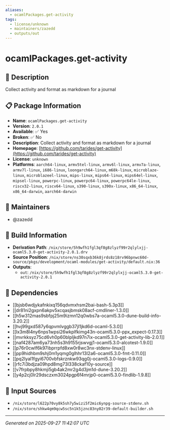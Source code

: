 ```yaml
---
aliases:
  - ocamlPackages.get-activity
tags:
  - license/unknown
  - maintainers/zazedd
  - outputs/out
---
```


# ocamlPackages.get-activity

## 📝 Description

Collect activity and format as markdown for a journal

## 📋 Package Information

- **Name**: `ocamlPackages.get-activity`
- **Version**: `2.0.1`
- **Available**: ✅ Yes
- **Broken**: ✅ No
- **Description**: Collect activity and format as markdown for a journal
- **Homepage**: [https://github.com/tarides/get-activity](https://github.com/tarides/get-activity)
- **License**: `unknown`
- **Platforms**: `aarch64-linux`, `armv5tel-linux`, `armv6l-linux`, `armv7a-linux`, `armv7l-linux`, `i686-linux`, `loongarch64-linux`, `m68k-linux`, `microblaze-linux`, `microblazeel-linux`, `mips-linux`, `mips64-linux`, `mips64el-linux`, `mipsel-linux`, `powerpc-linux`, `powerpc64-linux`, `powerpc64le-linux`, `riscv32-linux`, `riscv64-linux`, `s390-linux`, `s390x-linux`, `x86_64-linux`, `x86_64-darwin`, `aarch64-darwin`
## 👥 Maintainers

- @zazedd


## 🔧 Build Information

- **Derivation Path**: `/nix/store/5h9wfh1fgl3qf8g8zlyzf99r2qlylxjj-ocaml5.3.0-get-activity-2.0.1.drv`
- **Source Position**: `/nix/store/ns30sqxb36k8jrds8z18rv96bpnwc60d-source/pkgs/development/ocaml-modules/get-activity/default.nix:36`
- **Outputs**:
  - `out`:  `/nix/store/5h9wfh1fgl3qf8g8zlyzf99r2qlylxjj-ocaml5.3.0-get-activity-2.0.1`

## 🔗 Dependencies

- [[bjsb6wdjykafnkixq156qdvmxhsm2bai-bash-5.3p3]]
- [[dr81ni2gxpn6akpv5xcqasjbmsk08acf-cmdliner-1.3.0]]
- [[h5w312mas9sbfpj25m9izmn12q0wbs7a-ocaml5.3.0-dune-build-info-3.20.2]]
- [[hvj99gxd587y6qpvmlvggb37jl1jkd6d-ocaml-5.3.0]]
- [[lx3m8l4ny6nps1wpsi26wkplfkimg43n-ocaml5.3.0-ppx_expect-0.17.3]]
- [[mvrkksyz75cd6vh0p60blpljkd97n7ix-ocaml5.3.0-get-activity-lib-2.0.1]]
- [[naf4287am6ya73nh5s3h9155rjswvgj1-ocaml5.3.0-alcotest-1.9.0]]
- [[p76r0cwlf6k97ibprrpfd8xw0r8wc3nx-stdenv-linux]]
- [[pp9hidhbm9shj0m1yqmg0glhhr13l2a6-ocaml5.3.0-fmt-0.11.0]]
- [[pq2lyal1fgyi6700vbfskrznkw93qg0j-ocaml5.3.0-logs-0.9.0]]
- [[rfc7i3bdjza09hpd8mg73l338ckaf10y-source]]
- [[v7frpbpy8hkmji5gb4ak2mr2g4d3jm1d-dune-3.20.2]]
- [[y4p2cj0lr29dsczxm3024pgp6f4mrjp0-ocaml5.3.0-findlib-1.9.8]]

## 📁 Input Sources

- `/nix/store/l622p70vy8k5sh7y5wizi5f2mic6ynpg-source-stdenv.sh`
- `/nix/store/shkw4qm9qcw5sc5n1k5jznc83ny02r39-default-builder.sh`

---
*Generated on 2025-09-27 11:42:07 UTC*

